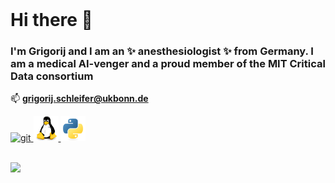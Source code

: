 <br>

# Hi there 👋

### I'm Grigorij and I am an  ✨ anesthesiologist ✨ from Germany. I am a medical AI-venger and a proud member of the MIT Critical Data consortium


📫 **grigorij.schleifer@ukbonn.de**

<!--![languages](https://github-readme-stats.vercel.app/api/top-langs/?username=grigorijschleifer&hide=scss&layout=compact&theme=tokyonight)-->

<p align="left"> <a href="https://git-scm.com/" target="_blank" rel="noreferrer"> <img src="https://www.vectorlogo.zone/logos/git-scm/git-scm-icon.svg" alt="git" width="40" height="40"/> </a> <a href="https://www.linux.org/" target="_blank" rel="noreferrer"> <img src="https://raw.githubusercontent.com/devicons/devicon/master/icons/linux/linux-original.svg" alt="linux" width="40" height="40"/> </a>  <a href="https://www.python.org" target="_blank" rel="noreferrer"> <img src="https://raw.githubusercontent.com/devicons/devicon/master/icons/python/python-original.svg" alt="python" width="40" height="40"/> </a> </p>

<br>

<div class="inline-block">
 <img src="https://www.codewars.com/users/GrigorijSchleifer/badges/large">
</div>

